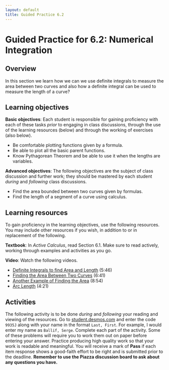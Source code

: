 ```yaml
---
layout: default
title: Guided Practice 6.2
---
```


# Guided Practice for 6.2: Numerical Integration

## Overview

In this section we learn how we can we use definite integrals to measure the area between two curves and also how a definite integral can be used to measure the length of a curve?

## Learning objectives

__Basic objectives__: Each student is responsible for gaining proficiency with each of these tasks _prior_ to engaging in class discussions, through the use of the learning resources (below) and through the working of exercises (also below).

- Be comfortable plotting functions given by a formula.
- Be able to plot all the basic parent functions.
- Know Pythagorean Theorem and be able to use it when the lengths are variables.

__Advanced objectives__: The following objectives are the subject of class discussion and further work; they should be mastered by each student _during_ and _following_ class discussions.

- Find the area bounded between two curves given by formulas.
- Find the length of a segment of a curve using calculus.

## Learning resources

To gain proficiency in the learning objectives, use the following resources. You may include other resources if you wish, in addition to or in replacement of the following.

__Textbook__: In _Active Calculus_, read Section 6.1. Make sure to read actively, working through examples and activities as you go.

__Video__: Watch the following videos.

- [Definite Integrals to find Area and Length](https://www.youtube.com/watch?v=argJPpTwMXY&list=PL9bIjQJDwfGtewW75Nw7PnGNSkfqwAm3v&index=28) (5:46)
- [Finding the Area Between Two Curves](https://www.youtube.com/watch?v=UR-eccbRwDo&list=PL9bIjQJDwfGtewW75Nw7PnGNSkfqwAm3v&index=29) (6:41)
- [Another Example of Finding the Area](https://www.youtube.com/watch?v=N9wfeWjKiHw&list=PL9bIjQJDwfGtewW75Nw7PnGNSkfqwAm3v&index=30) (8:54)
- [Arc Length](https://www.youtube.com/watch?v=oHyYcAICxYE&list=PL9bIjQJDwfGtewW75Nw7PnGNSkfqwAm3v&index=31) (4:21)

## Activities

The following activity is to be done _during_ and _following_ your reading and viewing of the resources. Go to [student.desmos.com](https://student.desmos.com/?prepopulateCode=9935J) and enter the code `9935J` along with your name in the format `Last, First`. For example, I would enter my name as `Ballif, Serge`. Complete each part of the activity. Some of these problems will require you to work them out on paper before entering your answer. Practice producing high quality work so that your work is readable and meaningful. You will receive a mark of __Pass__ if each item response shows a good-faith effort to be right and is submitted prior to the deadline. __Remember to use the Piazza discussion board to ask about any questions you have.__

